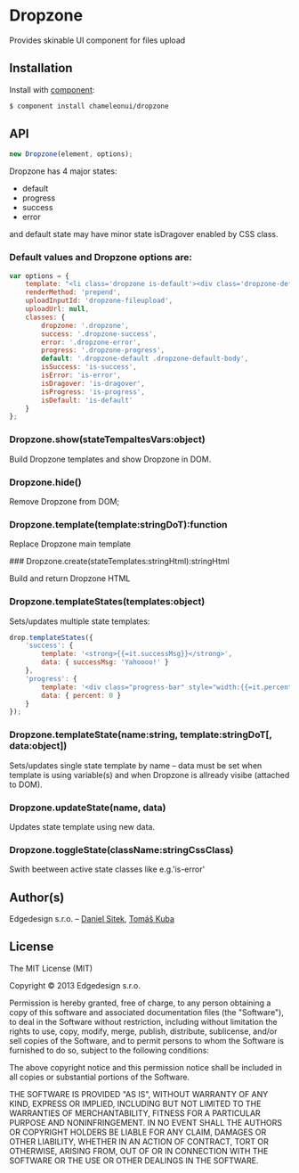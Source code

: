 # Dropzone

Provides skinable UI component for files upload

## Installation

Install with [component](http://component.io):

```sh
$ component install chameleonui/dropzone
```

## API

```js
new Dropzone(element, options);
```

Dropzone has 4 major states:
- default
- progress
- success
- error

and default state may have minor state isDragover enabled by CSS class.

### Default values and Dropzone options are:

```js
var options = {
    template: "<li class='dropzone is-default'><div class='dropzone-default'><div class='dropzone-default-body'>{{=it.default}}</div><div class='dropzone-dragover-body'><i class='icon-plus'></i><div class='dropzone-icon-title'>Place items here</div></div><div class='dropzone-active-area'><input id='dropzone-fileupload' type='file' name='{{=it.inputName}}' {{=it.multiple}}></div></div><div class='dropzone-success'>{{=it.success}}</div><div class='dropzone-error'>{{=it.error}}</div><div class='dropzone-progress'>{{=it.progress}}</div></li>",
    renderMethod: 'prepend',
    uploadInputId: 'dropzone-fileupload',
    uploadUrl: null,
    classes: {
        dropzone: '.dropzone',
        success: '.dropzone-success',
        error: '.dropzone-error',
        progress: '.dropzone-progress',
        default: '.dropzone-default .dropzone-default-body',
        isSuccess: 'is-success',
        isError: 'is-error',
        isDragover: 'is-dragover',
        isProgress: 'is-progress',
        isDefault: 'is-default'
    }
};
```

### Dropzone.show(stateTempaltesVars:object)

Build Dropzone templates and show Dropzone in DOM.

### Dropzone.hide()

Remove Dropzone from DOM;

### Dropzone.template(template:stringDoT):function

Replace Dropzone main template

### Dropzone.create(stateTemplates:stringHtml):stringHtml

Build and return Dropzone HTML

### Dropzone.templateStates(templates:object)

Sets/updates multiple state templates:

```js
drop.templateStates({
    'success': {
        template: '<strong>{{=it.successMsg}}</strong>', 
        data: { successMsg: 'Yahoooo!' }
    },
    'progress': {
        template: '<div class="progress-bar" style="width:{{=it.percent}}%;"></div>',
        data: { percent: 0 }
    }
});
```

### Dropzone.templateState(name:string, template:stringDoT[, data:object])

Sets/updates single state template by name – data must be set when template is using variable(s) and
when Dropzone is allready visibe (attached to DOM).

### Dropzone.updateState(name, data)

Updates state template using new data.

### Dropzone.toggleState(className:stringCssClass)

Swith beetween active state classes like e.g.'is-error'


## Author(s)

Edgedesign s.r.o. – [Daniel Sitek](https://github.com/danielsitek), [Tomáš Kuba](https://github.com/tomaskuba)

## License

The MIT License (MIT)

Copyright © 2013 Edgedesign s.r.o.

Permission is hereby granted, free of charge, to any person obtaining a copy
of this software and associated documentation files (the "Software"), to deal
in the Software without restriction, including without limitation the rights
to use, copy, modify, merge, publish, distribute, sublicense, and/or sell
copies of the Software, and to permit persons to whom the Software is
furnished to do so, subject to the following conditions:

The above copyright notice and this permission notice shall be included in
all copies or substantial portions of the Software.

THE SOFTWARE IS PROVIDED "AS IS", WITHOUT WARRANTY OF ANY KIND, EXPRESS OR
IMPLIED, INCLUDING BUT NOT LIMITED TO THE WARRANTIES OF MERCHANTABILITY,
FITNESS FOR A PARTICULAR PURPOSE AND NONINFRINGEMENT. IN NO EVENT SHALL THE
AUTHORS OR COPYRIGHT HOLDERS BE LIABLE FOR ANY CLAIM, DAMAGES OR OTHER
LIABILITY, WHETHER IN AN ACTION OF CONTRACT, TORT OR OTHERWISE, ARISING FROM,
OUT OF OR IN CONNECTION WITH THE SOFTWARE OR THE USE OR OTHER DEALINGS IN
THE SOFTWARE.
